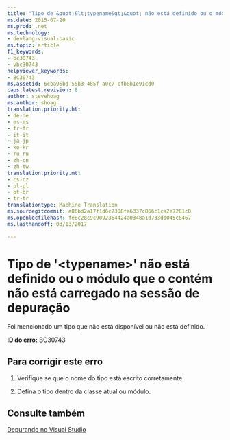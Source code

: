 ```yaml
---
title: "Tipo de &quot;&lt;typename&gt;&quot; não está definido ou o módulo que o contém não está carregado na sessão de depuração | Documentos do Microsoft"
ms.date: 2015-07-20
ms.prod: .net
ms.technology:
- devlang-visual-basic
ms.topic: article
f1_keywords:
- bc30743
- vbc30743
helpviewer_keywords:
- BC30743
ms.assetid: 6cba95bd-55b3-485f-a0c7-cfb8b1e91cd0
caps.latest.revision: 8
author: stevehoag
ms.author: shoag
translation.priority.ht:
- de-de
- es-es
- fr-fr
- it-it
- ja-jp
- ko-kr
- ru-ru
- zh-cn
- zh-tw
translation.priority.mt:
- cs-cz
- pl-pl
- pt-br
- tr-tr
translationtype: Machine Translation
ms.sourcegitcommit: a06bd2a17f1d6c7308fa6337c866c1ca2e7281c0
ms.openlocfilehash: fe8c28c9c9092364424a0348a1d733db045c8467
ms.lasthandoff: 03/13/2017

---
```

# <a name="type-39lttypenamegt39-is-not-defined-or-the-module-containing-it-is-not-loaded-in-the-debugging-session"></a>Tipo de '&lt;typename&gt;' não está definido ou o módulo que o contém não está carregado na sessão de depuração
Foi mencionado um tipo que não está disponível ou não está definido.  
  
 **ID do erro:** BC30743  
  
## <a name="to-correct-this-error"></a>Para corrigir este erro  
  
1.  Verifique se que o nome do tipo está escrito corretamente.  
  
2.  Defina o tipo dentro da classe atual ou módulo.  
  
## <a name="see-also"></a>Consulte também  
 [Depurando no Visual Studio](https://docs.microsoft.com/visualstudio/debugger/debugging-in-visual-studio)
